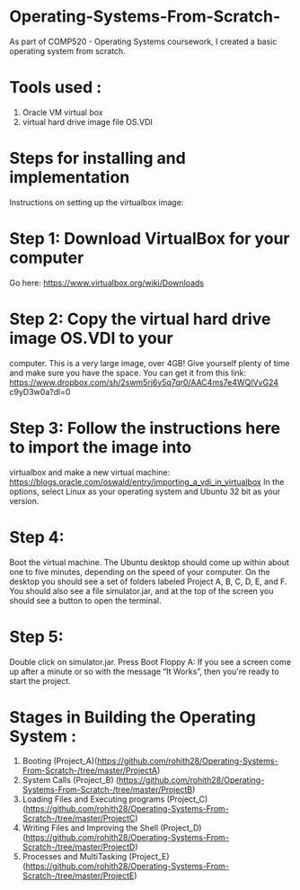 # Operating-Systems-From-Scratch-

As part of COMP520 - Operating Systems coursework, I created a basic operating system from scratch.

# Tools used :
1) Oracle VM virtual box 
2) virtual hard drive image file OS.VDI

# Steps for installing and implementation 
Instructions on setting up the virtualbox image:
# Step 1: Download VirtualBox for your computer
Go here:
https://www.virtualbox.org/wiki/Downloads
# Step 2: Copy the virtual hard drive image OS.VDI to your
computer. This is a very large image, over 4GB! Give yourself
plenty of time and make sure you have the space. You can get it
from this link:
https://www.dropbox.com/sh/2swm5rj6y5q7qr0/AAC4ms7e4WQIVvG24
c9yD3w0a?dl=0
# Step 3: Follow the instructions here to import the image into
virtualbox and make a new virtual machine:
https://blogs.oracle.com/oswald/entry/importing_a_vdi_in_virtualbox
In the options, select Linux as your operating system and Ubuntu 32
bit as your version.
# Step 4:
Boot the virtual machine. The Ubuntu desktop should come up
within about one to five minutes, depending on the speed of your
computer.
On the desktop you should see a set of folders labeled Project A, B,
C, D, E, and F. You should also see a file simulator.jar, and at the
top of the screen you should see a button to open the terminal.
# Step 5:
Double click on simulator.jar. Press Boot Floppy A: If you see a
screen come up after a minute or so with the message “It Works”,
then you're ready to start the project. 


# Stages in Building the Operating System :

1) Booting (Project_A)(https://github.com/rohith28/Operating-Systems-From-Scratch-/tree/master/ProjectA)
2) System Calls (Project_B) (https://github.com/rohith28/Operating-Systems-From-Scratch-/tree/master/ProjectB)
3) Loading Files and Executing programs (Project_C) (https://github.com/rohith28/Operating-Systems-From-Scratch-/tree/master/ProjectC)
4) Writing Files and Improving the Shell (Project_D) (https://github.com/rohith28/Operating-Systems-From-Scratch-/tree/master/ProjectD)
5) Processes and MultiTasking (Project_E) (https://github.com/rohith28/Operating-Systems-From-Scratch-/tree/master/ProjectE)







